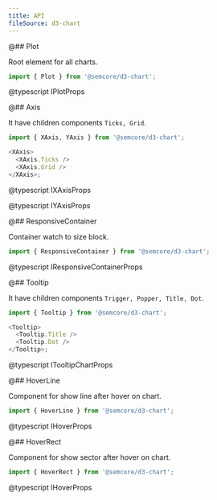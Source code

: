 ```yaml
---
title: API
fileSource: d3-chart
---
```


@## Plot

Root element for all charts.

```js
import { Plot } from '@semcore/d3-chart';
```

@typescript IPlotProps

@## Axis

It have children components `Ticks, Grid`.

```js
import { XAxis, YAxis } from '@semcore/d3-chart';

<XAxis>
  <XAxis.Ticks />
  <XAxis.Grid />
</XAxis>;
```

@typescript IXAxisProps

@typescript IYAxisProps

@## ResponsiveContainer

Container watch to size block.

```js
import { ResponsiveContainer } from '@semcore/d3-chart';
```

@typescript IResponsiveContainerProps

@## Tooltip

It have children components `Trigger, Popper, Title, Dot`.

```js
import { Tooltip } from '@semcore/d3-chart';

<Tooltip>
  <Tooltip.Title />
  <Tooltip.Dot />
</Tooltip>;
```

@typescript ITooltipChartProps

@## HoverLine

Component for show line after hover on chart.

```js
import { HoverLine } from '@semcore/d3-chart';
```

@typescript IHoverProps

@## HoverRect

Component for show sector after hover on chart.

```js
import { HoverRect } from '@semcore/d3-chart';
```

@typescript IHoverProps
